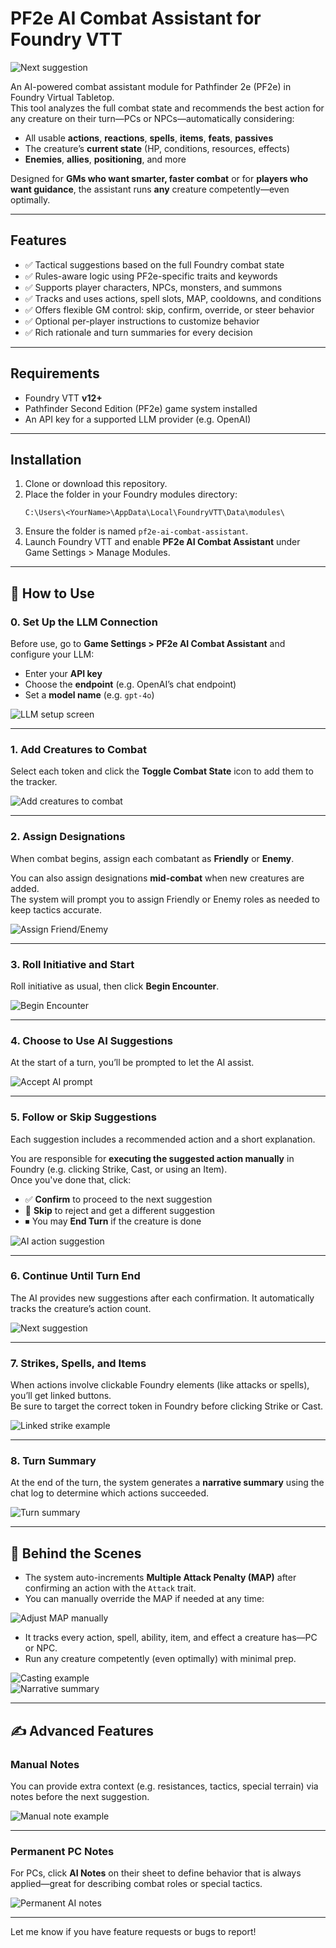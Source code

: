 
# PF2e AI Combat Assistant for Foundry VTT

![Next suggestion](media/next-suggestion.png)

An AI-powered combat assistant module for Pathfinder 2e (PF2e) in Foundry Virtual Tabletop.  
This tool analyzes the full combat state and recommends the best action for any creature on their turn—PCs or NPCs—automatically considering:

- All usable **actions**, **reactions**, **spells**, **items**, **feats**, **passives**
- The creature’s **current state** (HP, conditions, resources, effects)
- **Enemies**, **allies**, **positioning**, and more

Designed for **GMs who want smarter, faster combat** or for **players who want guidance**, the assistant runs **any** creature competently—even optimally.

---

## Features

- ✅ Tactical suggestions based on the full Foundry combat state
- ✅ Rules-aware logic using PF2e-specific traits and keywords
- ✅ Supports player characters, NPCs, monsters, and summons
- ✅ Tracks and uses actions, spell slots, MAP, cooldowns, and conditions
- ✅ Offers flexible GM control: skip, confirm, override, or steer behavior
- ✅ Optional per-player instructions to customize behavior
- ✅ Rich rationale and turn summaries for every decision

---

## Requirements

- Foundry VTT **v12+**
- Pathfinder Second Edition (PF2e) game system installed
- An API key for a supported LLM provider (e.g. OpenAI)

---

## Installation

1. Clone or download this repository.
2. Place the folder in your Foundry modules directory:
   ```
   C:\Users\<YourName>\AppData\Local\FoundryVTT\Data\modules\
   ```
3. Ensure the folder is named `pf2e-ai-combat-assistant`.
4. Launch Foundry VTT and enable **PF2e AI Combat Assistant** under Game Settings > Manage Modules.

---

## 📘 How to Use

### 0. Set Up the LLM Connection

Before use, go to **Game Settings > PF2e AI Combat Assistant** and configure your LLM:

- Enter your **API key**
- Choose the **endpoint** (e.g. OpenAI’s chat endpoint)
- Set a **model name** (e.g. `gpt-4o`)

![LLM setup screen](media/llm-setup.png)

---

### 1. Add Creatures to Combat

Select each token and click the **Toggle Combat State** icon to add them to the tracker.

![Add creatures to combat](media/add-to-combat.png)

---

### 2. Assign Designations

When combat begins, assign each combatant as **Friendly** or **Enemy**.


You can also assign designations **mid-combat** when new creatures are added.  
The system will prompt you to assign Friendly or Enemy roles as needed to keep tactics accurate.


![Assign Friend/Enemy](media/assign-designations.png)

---

### 3. Roll Initiative and Start

Roll initiative as usual, then click **Begin Encounter**.

![Begin Encounter](media/begin-encounter.png)

---

### 4. Choose to Use AI Suggestions

At the start of a turn, you’ll be prompted to let the AI assist.

![Accept AI prompt](media/accept-ai.png)

---

### 5. Follow or Skip Suggestions

Each suggestion includes a recommended action and a short explanation.

You are responsible for **executing the suggested action manually** in Foundry (e.g. clicking Strike, Cast, or using an Item).  
Once you've done that, click:

- ✅ **Confirm** to proceed to the next suggestion
- 🔁 **Skip** to reject and get a different suggestion
- ⏹ You may **End Turn** if the creature is done

![AI action suggestion](media/action-suggestion.png)

---

### 6. Continue Until Turn End

The AI provides new suggestions after each confirmation. It automatically tracks the creature’s action count.

![Next suggestion](media/next-suggestion.png)

---

### 7. Strikes, Spells, and Items

When actions involve clickable Foundry elements (like attacks or spells), you’ll get linked buttons.  
Be sure to target the correct token in Foundry before clicking Strike or Cast.

![Linked strike example](media/linked-strike.png)

---

### 8. Turn Summary

At the end of the turn, the system generates a **narrative summary** using the chat log to determine which actions succeeded.

![Turn summary](media/turn-summary.png)

---

## 🧠 Behind the Scenes

- The system auto-increments **Multiple Attack Penalty (MAP)** after confirming an action with the `Attack` trait.
- You can manually override the MAP if needed at any time:
  
![Adjust MAP manually](media/adjust-map.png)

- It tracks every action, spell, ability, item, and effect a creature has—PC or NPC.
- Run any creature competently (even optimally) with minimal prep.

![Casting example](media/vision-of-death.png)  
![Narrative summary](media/dragon-turn-summary.png)

---

## ✍️ Advanced Features

### Manual Notes

You can provide extra context (e.g. resistances, tactics, special terrain) via notes before the next suggestion.

![Manual note example](media/manual-note.png)

---

### Permanent PC Notes

For PCs, click **AI Notes** on their sheet to define behavior that is always applied—great for describing combat roles or special tactics.

![Permanent AI notes](media/permanent-notes.png)

---

Let me know if you have feature requests or bugs to report!
